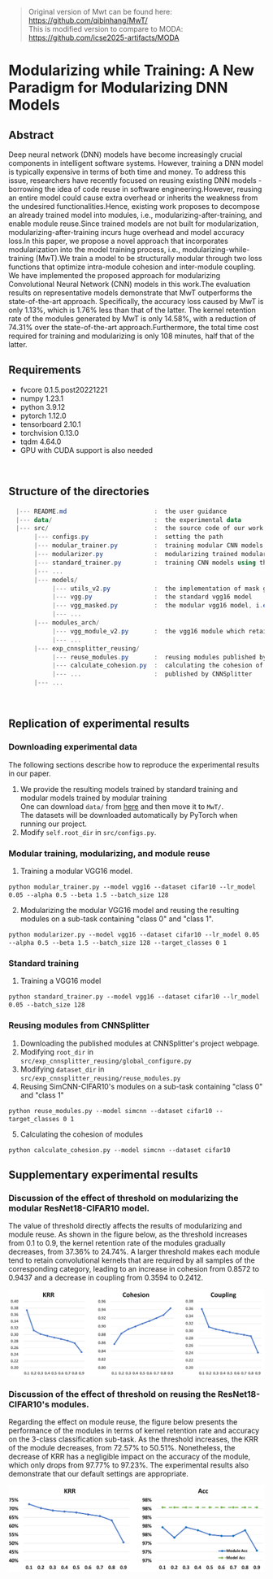 > Original version of Mwt can be found here: https://github.com/qibinhang/MwT/ <br>
> This is modified version to compare to MODA: https://github.com/icse2025-artifacts/MODA

# Modularizing while Training: A New Paradigm for Modularizing DNN Models
## Abstract
Deep neural network (DNN) models have become increasingly crucial components in intelligent software systems. However, training a DNN model is typically expensive in terms of both time and money. To address this issue, researchers have recently focused on reusing existing DNN models - borrowing the idea of code reuse in software engineering.However, reusing an entire model could cause extra overhead or inherits the weakness from the undesired functionalities.Hence, existing work proposes to decompose an already trained model into modules, i.e., modularizing-after-training, and enable module reuse.Since trained models are not built for modularization, modularizing-after-training incurs huge overhead and model accuracy loss.In this paper, we propose a novel approach that incorporates modularization into the model training process, i.e., modularizing-while-training (MwT).We train a model to be structurally modular through two loss functions that optimize intra-module cohesion and inter-module coupling. We have implemented the proposed approach for modularizing Convolutional Neural Network (CNN) models in this work.The evaluation results on representative models demonstrate that MwT outperforms the state-of-the-art approach. Specifically, the accuracy loss caused by MwT is only 1.13%, which is 1.76% less than that of the latter. The kernel retention rate of the modules generated by MwT is only 14.58%, with a reduction of 74.31% over the state-of-the-art approach.Furthermore, the total time cost required for training and modularizing is only 108 minutes, half that of the latter.
## Requirements
+ fvcore 0.1.5.post20221221<br>
+ numpy 1.23.1<br>
+ python 3.9.12<br>
+ pytorch 1.12.0<br>
+ tensorboard 2.10.1<br>
+ torchvision 0.13.0<br>
+ tqdm 4.64.0 <br>
+ GPU with CUDA support is also needed

<br>

## Structure of the directories
```powershell
  |--- README.md                        :  the user guidance
  |--- data/                            :  the experimental data
  |--- src/                             :  the source code of our work
       |--- configs.py                  :  setting the path
       |--- modular_trainer.py          :  training modular CNN models
       |--- modularizer.py              :  modularizing trained modular CNN models and then reusing modules on sub-tasks
       |--- standard_trainer.py         :  training CNN models using the standard training method 
       |--- ...
       |--- models/                    
            |--- utils_v2.py            :  the implementation of mask generator 
            |--- vgg.py                 :  the standard vgg16 model
            |--- vgg_masked.py          :  the modular vgg16 model, i.e., the standard vgg16 model with mask generators
            |--- ...
       |--- modules_arch/
            |--- vgg_module_v2.py       :  the vgg16 module which retains only relevant kernels and removes mask generators.
            |--- ...
       |--- exp_cnnsplitter_reusing/
            |--- reuse_modules.py       :  reusing modules published by CNNSplitter on sub-tasks
            |--- calculate_cohesion.py  :  calculating the cohesion of modules
            |--- ...                    :  published by CNNSplitter
       |--- ...
```

<br>

## Replication of experimental results
### Downloading experimental data
The following sections describe how to reproduce the experimental results in our paper. 
1. We provide the resulting models trained by standard training and modular models trained by modular training<br>
One can download `data/` from [here](https://mega.nz/file/1T8ExJrL#uUr2Jh-j1NN0m575mojKDPiDvn0aZVw_tRIeq9GbhXE) and then move it to `MwT/`.<br>
The datasets will be downloaded automatically by PyTorch when running our project. 
2. Modify `self.root_dir` in `src/configs.py`.

### Modular training, modularizing, and module reuse
1. Training a modular VGG16 model.
```commandline
python modular_trainer.py --model vgg16 --dataset cifar10 --lr_model 0.05 --alpha 0.5 --beta 1.5 --batch_size 128
```

2. Modularizing the modular VGG16 model and reusing the resulting modules on a sub-task containing "class 0" and "class 1".
```commandline
python modularizer.py --model vgg16 --dataset cifar10 --lr_model 0.05 --alpha 0.5 --beta 1.5 --batch_size 128 --target_classes 0 1
```

### Standard training
1. Training a VGG16 model
```commandline
python standard_trainer.py --model vgg16 --dataset cifar10 --lr_model 0.05 --batch_size 128
```

### Reusing modules from CNNSplitter
1. Downloading the published modules at CNNSplitter's project webpage.
2. Modifying `root_dir` in `src/exp_cnnsplitter_reusing/global_configure.py`
3. Modifying `dataset_dir` in `src/exp_cnnsplitter_reusing/reuse_modules.py`
4. Reusing SimCNN-CIFAR10's modules on a sub-task containing "class 0" and "class 1"
```commandline
python reuse_modules.py --model simcnn --dataset cifar10 --target_classes 0 1
```
5. Calculating the cohesion of modules
```commandline
python calculate_cohesion.py --model simcnn --dataset cifar10
```

## Supplementary experimental results
### Discussion of the effect of threshold on modularizing the modular ResNet18-CIFAR10 model.
The value of threshold directly affects the results of modularizing and module reuse. 
As shown in the figure below, as the threshold increases from 0.1 to 0.9, the kernel retention rate of the modules gradually decreases, from 37.36% to 24.74%. 
A larger threshold makes each module tend to retain convolutional kernels that are required by all samples of the corresponding category, leading to an increase in cohesion from 0.8572 to 0.9437 and a decrease in coupling from 0.3594 to 0.2412. 

![img](https://github.com/qibinhang/MwT/blob/main/src/rq4_thres_modularize.png)


### Discussion of the effect of threshold on reusing the ResNet18-CIFAR10's modules.
Regarding the effect on module reuse, the figure below presents the performance of the modules in terms of kernel retention rate and accuracy on the 3-class classification sub-task. 
As the threshold increases, the KRR of the module decreases, from 72.57% to 50.51%. 
Nonetheless, the decrease of KRR has a negligible impact on the accuracy of the module, which only drops from 97.77% to 97.23%. 
The experimental results also demonstrate that our default settings are appropriate.

![img](https://github.com/qibinhang/MwT/blob/main/src/rq4_thres_reuse.png)
